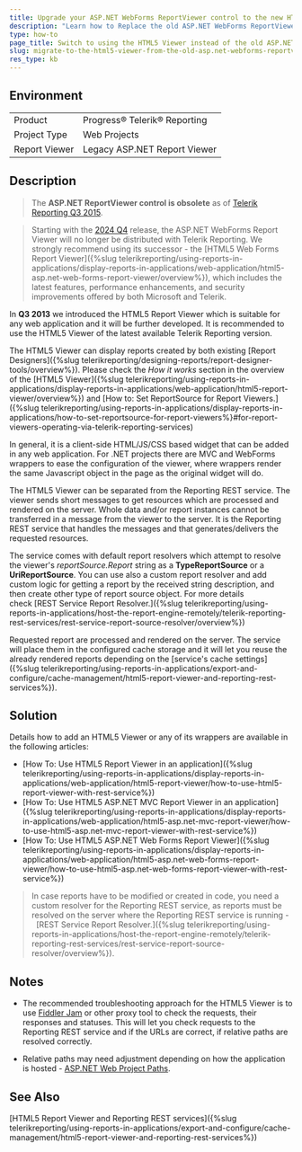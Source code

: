 ```yaml
---
title: Upgrade your ASP.NET WebForms ReportViewer control to the new HTML5 Report Viewer
description: "Learn how to Replace the old ASP.NET WebForms ReportViewer control with the HTML5 WebForms Report Viewer."
type: how-to
page_title: Switch to using the HTML5 Viewer instead of the old ASP.NET WebForms ReportViewer control
slug: migrate-to-the-html5-viewer-from-the-old-asp.net-webforms-reportviewer-control
res_type: kb
---
```


## Environment
<table>
	<tbody>
		<tr>
			<td>Product</td>
			<td>Progress® Telerik® Reporting</td>
		</tr>
        <tr>
			<td>Project Type</td>
			<td>Web Projects</td>
		</tr>
		<tr>
			<td>Report Viewer</td>
			<td>Legacy ASP.NET Report Viewer</td>
		</tr>
	</tbody>
</table>

  
## Description

> The **ASP.NET ReportViewer control is obsolete** as of [Telerik Reporting Q3 2015](https://www.telerik.com/support/whats-new/reporting/release-history/telerik-reporting-q3-2015-(version-9-2-15-930)). 

> Starting with the [2024 Q4](https://www.telerik.com/support/whats-new/reporting/release-history/progress-telerik-reporting-2024-q4-18-3-24-1112) release, the ASP.NET WebForms Report Viewer will no longer be distributed with Telerik Reporting. We strongly recommend using its successor - the [HTML5 Web Forms Report Viewer]({%slug telerikreporting/using-reports-in-applications/display-reports-in-applications/web-application/html5-asp.net-web-forms-report-viewer/overview%}), which includes the latest features, performance enhancements, and security improvements offered by both Microsoft and Telerik.
  
In **Q3 2013** we introduced the HTML5 Report Viewer which is suitable for any web application and it will be further developed. It is recommended to use the HTML5 Viewer of the latest available Telerik Reporting version.  
  
The HTML5 Viewer can display reports created by both existing [Report Designers]({%slug telerikreporting/designing-reports/report-designer-tools/overview%}). Please check the *How it works* section in the overview of the [HTML5 Viewer]({%slug telerikreporting/using-reports-in-applications/display-reports-in-applications/web-application/html5-report-viewer/overview%}) and [How to: Set ReportSource for Report Viewers.]({%slug telerikreporting/using-reports-in-applications/display-reports-in-applications/how-to-set-reportsource-for-report-viewers%}#for-report-viewers-operating-via-telerik-reporting-services)  
  
In general, it is a client-side HTML/JS/CSS based widget that can be added in any web application. For .NET projects there are MVC and WebForms wrappers to ease the configuration of the viewer, where wrappers render the same Javascript object in the page as the original widget will do.  

The HTML5 Viewer can be separated from the Reporting REST service. The viewer sends short messages to get resources which are processed and rendered on the server. Whole data and/or report instances cannot be transferred in a message from the viewer to the server. It is the Reporting REST service that handles the messages and that generates/delivers the requested resources.   
  
The service comes with default report resolvers which attempt to resolve the viewer's *reportSource.Report* string as a **TypeReportSource** or a **UriReportSource**. You can use also a custom report resolver and add custom logic for getting a report by the received string description, and then create other type of report source object. For more details check [REST Service Report Resolver.]({%slug telerikreporting/using-reports-in-applications/host-the-report-engine-remotely/telerik-reporting-rest-services/rest-service-report-source-resolver/overview%})  
  
Requested report are processed and rendered on the server. The service will place them in the configured cache storage and it will let you reuse the already rendered reports depending on the [service's cache settings]({%slug telerikreporting/using-reports-in-applications/export-and-configure/cache-management/html5-report-viewer-and-reporting-rest-services%}).  
  
## Solution  
  
 Details how to add an HTML5 Viewer or any of its wrappers are available in the following articles:

- [How To: Use HTML5 Report Viewer in an application]({%slug telerikreporting/using-reports-in-applications/display-reports-in-applications/web-application/html5-report-viewer/how-to-use-html5-report-viewer-with-rest-service%})
- [How To: Use HTML5 ASP.NET MVC Report Viewer in an application]({%slug telerikreporting/using-reports-in-applications/display-reports-in-applications/web-application/html5-asp.net-mvc-report-viewer/how-to-use-html5-asp.net-mvc-report-viewer-with-rest-service%})
- [How To: Use HTML5 ASP.NET Web Forms Report Viewer]({%slug telerikreporting/using-reports-in-applications/display-reports-in-applications/web-application/html5-asp.net-web-forms-report-viewer/how-to-use-html5-asp.net-web-forms-report-viewer-with-rest-service%})

  
> In case reports have to be modified or created in code, you need a custom resolver for the Reporting REST service, as reports must be resolved on the server where the Reporting REST service is running -  [REST Service Report Resolver.]({%slug telerikreporting/using-reports-in-applications/host-the-report-engine-remotely/telerik-reporting-rest-services/rest-service-report-source-resolver/overview%}).  
  
## Notes

- The recommended troubleshooting approach for the HTML5 Viewer is to use [Fiddler Jam](https://jam.getfiddler.com/) or other proxy tool to check the requests, their responses and statuses. This will let you check requests to the Reporting REST service and if the URLs are correct, if relative paths are resolved correctly.  
 
- Relative paths may need adjustment depending on how the application is hosted - [ASP.NET Web Project Paths](https://docs.microsoft.com/en-us/previous-versions/ms178116(v=vs.140)?redirectedfrom=MSDN).

## See Also

[HTML5 Report Viewer and Reporting REST services]({%slug telerikreporting/using-reports-in-applications/export-and-configure/cache-management/html5-report-viewer-and-reporting-rest-services%})
